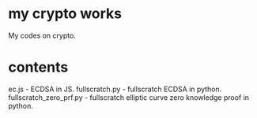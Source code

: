 # my crypto works

My codes on crypto.

# contents

ec.js - ECDSA in JS.
fullscratch.py - fullscratch ECDSA in python.
fullscratch_zero_prf.py - fullscratch elliptic curve zero knowledge proof in python.


